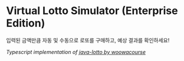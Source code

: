 # Virtual Lotto Simulator (Enterprise Edition)

입력된 금액만큼 자동 및 수동으로 로또를 구매하고, 예상 결과를 확인하세요!

_Typescript implementation of [java-lotto by woowacourse](https://github.com/woowacourse/java-lotto)_